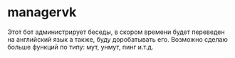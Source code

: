 # managervk
 Этот бот администрирует беседы, в скором времени будет переведен на английский язык а также, буду  доробатывать его. Возможно сделаю больше функций по типу: мут, унмут, пинг и.т.д.


